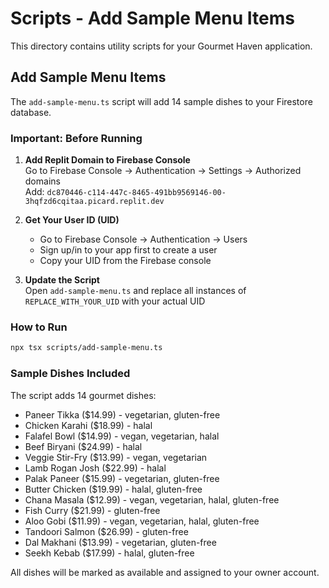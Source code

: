 # Scripts - Add Sample Menu Items

This directory contains utility scripts for your Gourmet Haven application.

## Add Sample Menu Items

The `add-sample-menu.ts` script will add 14 sample dishes to your Firestore database.

### Important: Before Running

1. **Add Replit Domain to Firebase Console**  
   Go to Firebase Console → Authentication → Settings → Authorized domains  
   Add: `dc870446-c114-447c-8465-491bb9569146-00-3hqfzd6cqitaa.picard.replit.dev`

2. **Get Your User ID (UID)**  
   - Go to Firebase Console → Authentication → Users
   - Sign up/in to your app first to create a user
   - Copy your UID from the Firebase console

3. **Update the Script**  
   Open `add-sample-menu.ts` and replace all instances of `REPLACE_WITH_YOUR_UID` with your actual UID

### How to Run

```bash
npx tsx scripts/add-sample-menu.ts
```

### Sample Dishes Included

The script adds 14 gourmet dishes:
- Paneer Tikka ($14.99) - vegetarian, gluten-free
- Chicken Karahi ($18.99) - halal
- Falafel Bowl ($14.99) - vegan, vegetarian, halal
- Beef Biryani ($24.99) - halal
- Veggie Stir-Fry ($13.99) - vegan, vegetarian
- Lamb Rogan Josh ($22.99) - halal
- Palak Paneer ($15.99) - vegetarian, gluten-free
- Butter Chicken ($19.99) - halal, gluten-free
- Chana Masala ($12.99) - vegan, vegetarian, halal, gluten-free
- Fish Curry ($21.99) - gluten-free
- Aloo Gobi ($11.99) - vegan, vegetarian, halal, gluten-free
- Tandoori Salmon ($26.99) - gluten-free
- Dal Makhani ($13.99) - vegetarian, gluten-free
- Seekh Kebab ($17.99) - halal, gluten-free

All dishes will be marked as available and assigned to your owner account.
